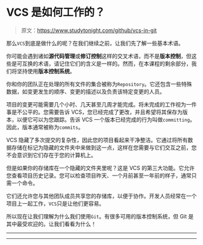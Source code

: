 # VCS 是如何工作的？

> 原文：<https://www.studytonight.com/github/vcs-in-git>

那么`VCS`到底是做什么的呢？在我们继续之前，让我们先了解一些基本术语。

你可能会遇到诸如**源代码管理**或**修订控制**这样的交叉术语，而不是**版本控制**，但这些是可互换的术语，请记住它们的含义是一样的。然而，在本课程的剩余部分，我们将坚持使用**版本控制系统**。

你和你的团队正在处理的所有文件的集合被称为`Repository`。它还包含一些特殊数据，如变更发生的顺序、变更的描述以及负责该特定变更的人员。

项目的变更可能需要几个小时、几天甚至几周才能完成。将未完成的工作视为一件事是不公平的。您需要告诉 VCS，您已经完成了更改，并且希望将其保存为版本，以便它可以为您跟踪。告诉 VCS 一个版本已经完成的行为叫做`committing`。因此，版本通常被称为`commits`。

VCS 隐藏了多次提交的复杂性，因此您的项目看起来干净整洁。它通过将所有数据存储在标记为隐藏的文件夹中来做到这一点，这样在您需要与它们交互之前，您不会意识到它们存在于您的计算机上。

但是如果你的存储库在一个隐藏的文件夹里呢？这是 VCS 的第三大功能。它允许您查看项目历史记录。您可以检查项目昨天、一个月前甚至一年前的样子，通常只需一个命令。

它们还允许您与其他团队成员共享您的存储库，以便于协作。开发人员经常在一个项目上一起工作，`VCS`只是让他们更容易。

所以现在让我们理解为什么我们使用`Git`。有很多可用的版本控制系统，但 Git 是其中最受欢迎的。让我们看看为什么！

* * *

* * *